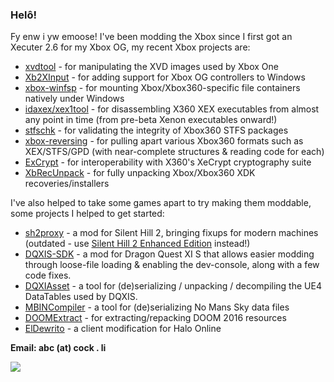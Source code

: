 ### Helô!

Fy enw i yw emoose! I've been modding the Xbox since I first got an Xecuter 2.6 for my Xbox OG, my recent Xbox projects are:
- [xvdtool](https://github.com/emoose/xvdtool) - for manipulating the XVD images used by Xbox One
- [Xb2XInput](https://github.com/emoose/Xb2XInput) - for adding support for Xbox OG controllers to Windows
- [xbox-winfsp](https://github.com/emoose/xbox-winfsp) - for mounting Xbox/Xbox360-specific file containers natively under Windows
- [idaxex/xex1tool](https://github.com/emoose/idaxex) - for disassembling X360 XEX executables from almost any point in time (from pre-beta Xenon executables onward!)
- [stfschk](https://github.com/emoose/xbox-reversing/tree/master/stfschk) - for validating the integrity of Xbox360 STFS packages
- [xbox-reversing](https://github.com/emoose/xbox-reversing) - for pulling apart various Xbox360 formats such as XEX/STFS/GPD (with near-complete structures & reading code for each)
- [ExCrypt](https://github.com/emoose/ExCrypt) - for interoperability with X360's XeCrypt cryptography suite
- [XbRecUnpack](https://github.com/emoose/XbRecUnpack) - for fully unpacking Xbox/Xbox360 XDK recoveries/installers

I've also helped to take some games apart to try making them moddable, some projects I helped to get started:
- [sh2proxy](https://github.com/emoose/sh2proxy) - a mod for Silent Hill 2, bringing fixups for modern machines (outdated - use [Silent Hill 2 Enhanced Edition](http://www.enhanced.townofsilenthill.com/SH2/) instead!)
- [DQXIS-SDK](https://github.com/emoose/DQXIS-SDK) - a mod for Dragon Quest XI S that allows easier modding through loose-file loading & enabling the dev-console, along with a few code fixes.
- [DQXIAsset](https://github.com/emoose/DQXIAsset) - a tool for (de)serializing / unpacking / decompiling the UE4 DataTables used by DQXIS.
- [MBINCompiler](https://github.com/monkeyman192/MBINCompiler) - a tool for (de)serializing No Mans Sky data files
- [DOOMExtract](https://github.com/emoose/DOOMExtract) - for extracting/repacking DOOM 2016 resources
- [ElDewrito](https://github.com/ElDewrito/ElDorito) - a client modification for Halo Online

**Email: abc (at) cock . li**

![](https://komarev.com/ghpvc/?username=emoose&color=green)
